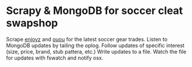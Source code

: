 # Scrapy & MongoDB for soccer cleat swapshop

Scrape [enjoyz](bbs.enjoyz.com) and [ouou](bbs.ouou.cn) for the latest soccer gear trades.
Listen to MongoDB updates by tailing the oplog.
Follow updates of specific interest (size, price, brand, stub pattera, etc.)
Write updates to a file.
Watch the file for updates with fswatch and notify osx.
